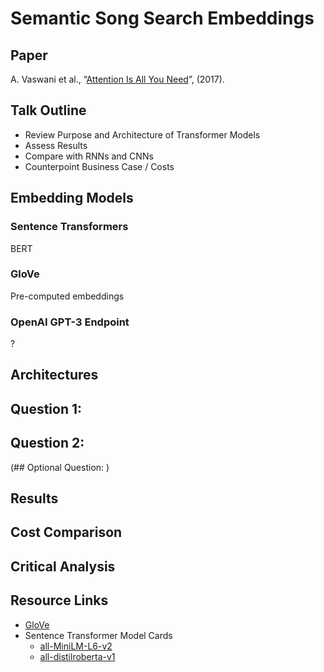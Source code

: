 # Semantic Song Search Embeddings

## Paper
A. Vaswani et al., “[Attention Is All You Need](https://arxiv.org/abs/1706.03762)”, (2017).

## Talk Outline
- Review Purpose and Architecture of Transformer Models
- Assess Results
- Compare with RNNs and CNNs
- Counterpoint Business Case / Costs

## Embedding Models

### Sentence Transformers
BERT

### GloVe
Pre-computed embeddings

### OpenAI GPT-3 Endpoint
?

## Architectures

## Question 1: 

## Question 2: 

(## Optional Question: )

## Results

## Cost Comparison

## Critical Analysis

## Resource Links
- [GloVe](https://nlp.stanford.edu/projects/glove/)
- Sentence Transformer Model Cards
  - [all-MiniLM-L6-v2](https://huggingface.co/sentence-transformers/all-MiniLM-L6-v2)
  - [all-distilroberta-v1](https://huggingface.co/sentence-transformers/all-distilroberta-v1)

